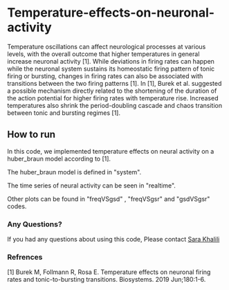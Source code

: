 # Temperature-effects-on-neuronal-activity
Temperature oscillations can affect neurological processes at various levels, with the overall outcome that higher temperatures in general increase neuronal activity [1]. While deviations in firing rates can happen while the neuronal system sustains its homeostatic firing pattern of tonic firing or bursting, changes in firing rates can also be associated with transitions between the two firing patterns [1]. In [1], Burek et al. suggested a possible mechanism directly related to the shortening of the duration of the action potential for higher firing rates with temperature rise. Increased temperatures also shrink the period-doubling cascade and chaos transition between tonic and bursting regimes [1]. 
## How to run
In this code, we implemented temperature effects on neural activity on a huber_braun model according to [1]. 

The huber_braun model is defined in "system". 

The time series of neural activity can be seen in "realtime".


Other plots can be found in "freqVSgsd" , "freqVSgsr" and "gsdVSgsr" codes.


### Any Questions?
If you had any questions about using this code, Please contact [Sara Khalili](sarahkhalili89@gmail.com)

### Refrences
[1] Burek M, Follmann R, Rosa E. Temperature effects on neuronal firing rates and tonic-to-bursting transitions. Biosystems. 2019 Jun;180:1-6.
